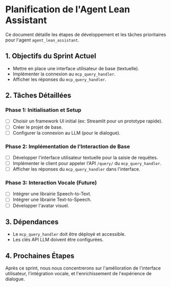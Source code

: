 # Planification de l'Agent Lean Assistant

Ce document détaille les étapes de développement et les tâches prioritaires pour l'agent `agent_lean_assistant`.

## 1. Objectifs du Sprint Actuel

- Mettre en place une interface utilisateur de base (textuelle).
- Implémenter la connexion au `mcp_query_handler`.
- Afficher les réponses du `mcp_query_handler`.

## 2. Tâches Détaillées

### Phase 1: Initialisation et Setup

- [ ] Choisir un framework UI initial (ex: Streamlit pour un prototype rapide).
- [ ] Créer le projet de base.
- [ ] Configurer la connexion au LLM (pour le dialogue).

### Phase 2: Implémentation de l'Interaction de Base

- [ ] Développer l'interface utilisateur textuelle pour la saisie de requêtes.
- [ ] Implémenter le client pour appeler l'API `/query/` du `mcp_query_handler`.
- [ ] Afficher les réponses du `mcp_query_handler` dans l'interface.

### Phase 3: Interaction Vocale (Future)

- [ ] Intégrer une librairie Speech-to-Text.
- [ ] Intégrer une librairie Text-to-Speech.
- [ ] Développer l'avatar visuel.

## 3. Dépendances

- Le `mcp_query_handler` doit être déployé et accessible.
- Les clés API LLM doivent être configurées.

## 4. Prochaines Étapes

Après ce sprint, nous nous concentrerons sur l'amélioration de l'interface utilisateur, l'intégration vocale, et l'enrichissement de l'expérience de dialogue.
